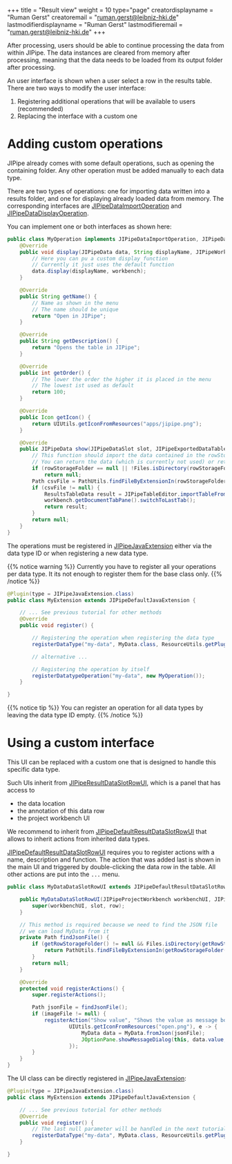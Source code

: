 +++
title = "Result view"
weight = 10
type="page"
creatordisplayname = "Ruman Gerst"
creatoremail = "ruman.gerst@leibniz-hki.de"
lastmodifierdisplayname = "Ruman Gerst"
lastmodifieremail = "ruman.gerst@leibniz-hki.de"
+++

After processing, users should be able to continue processing the data from within
JIPipe. The data instances are cleared from memory after processing, meaning that
the data needs to be loaded from its output folder after processing.

An user interface is shown when a user select a row in the results table.
There are two ways to modify the user interface:

1. Registering additional operations that will be available to users (recommended)
2. Replacing the interface with a custom one

# Adding custom operations

JIPipe already comes with some default operations, such as opening the containing folder.
Any other operation must be added manually to each data type.

There are two types of operations: one for importing data written into a results folder, and one
for displaying already loaded data from memory.
The corresponding interfaces are [JIPipeDataImportOperation](/apidocs/org/hkijena/jipipe/api/data/JIPipeDataImportOperation.html) and [JIPipeDataDisplayOperation](/apidocs/org/hkijena/jipipe/api/data/JIPipeDataDisplayOperation.html).

You can implement one or both interfaces as shown here:

```java
public class MyOperation implements JIPipeDataImportOperation, JIPipeDataDisplayOperation {
    @Override
    public void display(JIPipeData data, String displayName, JIPipeWorkbench workbench) {
        // Here you can pu a custom display function
        // Currently it just uses the default function
        data.display(displayName, workbench);
    }

    @Override
    public String getName() {
        // Name as shown in the menu
        // The name should be unique
        return "Open in JIPipe";
    }

    @Override
    public String getDescription() {
        return "Opens the table in JIPipe";
    }

    @Override
    public int getOrder() {
        // The lower the order the higher it is placed in the menu
        // The lowest ist used as default
        return 100;
    }

    @Override
    public Icon getIcon() {
        return UIUtils.getIconFromResources("apps/jipipe.png");
    }

    @Override
    public JIPipeData show(JIPipeDataSlot slot, JIPipeExportedDataTable.Row row, Path rowStorageFolder, String compartmentName, String algorithmName, String displayName, JIPipeWorkbench workbench) {
        // This function should import the data contained in the rowStorageFolder and display it
        // You can return the data (which is currently not used) or return null
        if (rowStorageFolder == null || !Files.isDirectory(rowStorageFolder))
            return null;
        Path csvFile = PathUtils.findFileByExtensionIn(rowStorageFolder, ".csv");
        if (csvFile != null) {
            ResultsTableData result = JIPipeTableEditor.importTableFromCSV(csvFile, (JIPipeProjectWorkbench) workbench);
            workbench.getDocumentTabPane().switchToLastTab();
            return result;
        }
        return null;
    }
}
```

The operations must be registered in [JIPipeJavaExtension](/apidocs/org/hkijena/jipipe/JIPipeJavaExtension.html) either via the data type ID or when registering a new data type.

{{% notice warning %}}
Currently you have to register all your operations per data type. It its not enough to register them for the base class only.
{{% /notice %}}

```java
@Plugin(type = JIPipeJavaExtension.class)
public class MyExtension extends JIPipeDefaultJavaExtension {

    // ... See previous tutorial for other methods
    @Override
    public void register() {

        // Registering the operation when registering the data type
        registerDataType("my-data", MyData.class, ResourceUtils.getPluginResource("/icons/data-types/data-type.png"), null, null, new MyOperation());

        // alternative ...

        // Registering the operation by itself
        registerDatatypeOperation("my-data", new MyOperation());
    }

}
```

{{% notice tip %}}
You can register an operation for all data types by leaving the data type ID empty.
{{% /notice %}}

# Using a custom interface

This UI can be replaced with a custom one that is designed to handle this specific data type.

Such UIs inherit from [JIPipeResultDataSlotRowUI](/apidocs/org/hkijena/jipipe/ui/resultanalysis/JIPipeResultDataSlotRowUI.html), which is a panel that has access to

* the data location
* the annotation of this data row
* the project workbench UI

We recommend to inherit from [JIPipeDefaultResultDataSlotRowUI](/apidocs/org/hkijena/jipipe/ui/resultanalysis/JIPipeDefaultResultDataSlotRowUI.html) that allows to inherit actions
from inherited data types.

[JIPipeDefaultResultDataSlotRowUI](/apidocs/org/hkijena/jipipe/ui/resultanalysis/JIPipeDefaultResultDataSlotRowUI.html) requires you to register actions with a name, description and function. The action that was added last is shown in the main UI and triggered by double-clicking the data row in the table. All other actions are put into the `...` menu.

```java
public class MyDataDataSlotRowUI extends JIPipeDefaultResultDataSlotRowUI {

    public MyDataDataSlotRowUI(JIPipeProjectWorkbench workbenchUI, JIPipeDataSlot slot, JIPipeExportedDataTable.Row row) {
        super(workbenchUI, slot, row);
    }

    // This method is required because we need to find the JSON file
    // we can load MyData from it
    private Path findJsonFile() {
        if (getRowStorageFolder() != null && Files.isDirectory(getRowStorageFolder())) {
            return PathUtils.findFileByExtensionIn(getRowStorageFolder(), ".json");
        }
        return null;
    }

    @Override
    protected void registerActions() {
        super.registerActions();

        Path jsonFile = findJsonFile();
        if (imageFile != null) {
            registerAction("Show value", "Shows the value as message box",
                    UIUtils.getIconFromResources("open.png"), e -> {
                        MyData data = MyData.fromJson(jsonFile);
                        JOptionPane.showMessageDialog(this, data.value, "The value is ...")
                    });
        }
    }
}
```

The UI class can be directly registered in [JIPipeJavaExtension](/apidocs/org/hkijena/jipipe/JIPipeJavaExtension.html):

```java
@Plugin(type = JIPipeJavaExtension.class)
public class MyExtension extends JIPipeDefaultJavaExtension {

    // ... See previous tutorial for other methods
    @Override
    public void register() {
        // The last null parameter will be handled in the next tutorial
        registerDataType("my-data", MyData.class, ResourceUtils.getPluginResource("/icons/data-types/data-type.png"), MyDataDataSlotRowUI.class, null);
    }

}
```
